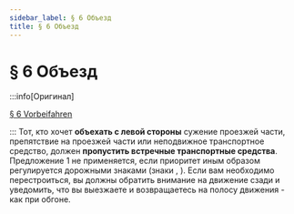 ```yaml
---
sidebar_label: § 6 Объезд
title: § 6 Объезд
---
```


<VerifiedTranslationIcon />

# § 6 Объезд

:::info[Оригинал]

[§ 6 Vorbeifahren](https://www.gesetze-im-internet.de/stvo_2013/__6.html)

:::
Тот, кто хочет **объехать с левой стороны** сужение проезжей части, препятствие на проезжей части или неподвижное
транспортное средство, должен **пропустить встречные транспортные средства**. Предложение 1
не применяется, если приоритет иным образом регулируется дорожными знаками (знаки <TrafficSign sign="208"/>, <TrafficSign sign="308"/>).
Если вам необходимо перестроиться, вы должны обратить внимание на движение сзади и
уведомить, что вы выезжаете и возвращаетесь на полосу движения - как при обгоне.

